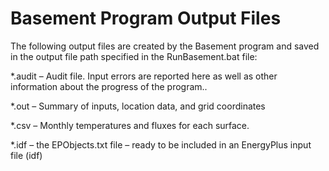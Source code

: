 # Basement Program Output Files

The following output files are created by the Basement program and saved in the output file path specified in the RunBasement.bat file:

\*.audit – Audit file. Input errors are reported here as well as other information about the progress of the program..

\*.out – Summary of inputs, location data, and grid coordinates

\*.csv – Monthly temperatures and fluxes for each surface.

\*.idf – the EPObjects.txt file – ready to be included in an EnergyPlus input file (idf)